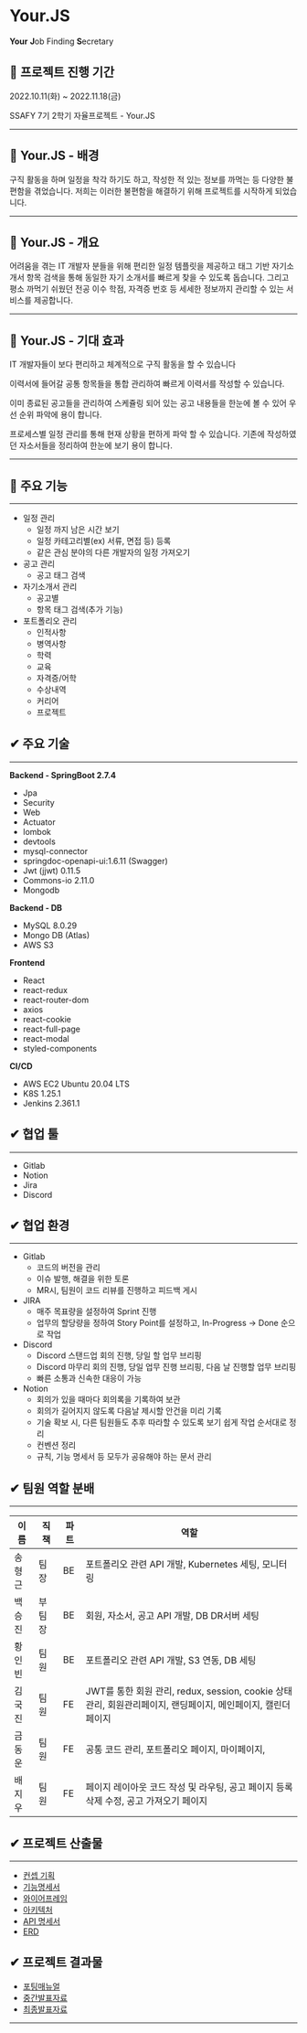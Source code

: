 # Your.JS


**Your** **J**ob Finding **S**ecretary

## **💜 프로젝트 진행 기간**

2022.10.11(화) ~ 2022.11.18(금)

SSAFY 7기 2학기 자율프로젝트 - Your.JS

---

## **🎵** Your.JS **- 배경**

구직 활동을 하며 일정을 착각 하기도 하고, 작성한 적 있는 정보를 까먹는 등 다양한 불편함을 겪었습니다. 저희는 이러한 불편함을 해결하기 위해 프로젝트를 시작하게 되었습니다.

---

## **💜** Your.JS **- 개요**

어려움을 겪는 IT 개발자 분들을 위해 편리한 일정 템플릿을 제공하고 태그 기반 자기소개서 항목 검색을 통해 동일한 자기 소개서를 빠르게 찾을 수 있도록 돕습니다. 그리고 평소 까먹기 쉬웠던 전공 이수 학점, 자격증 번호 등 세세한 정보까지 관리할 수 있는 서비스를 제공합니다.

---

## **💜** Your.JS **- 기대 효과**

IT 개발자들이 보다 편리하고 체계적으로 구직 활동을 할 수 있습니다

이력서에 들어갈 공통 항목들을 통합 관리하여 빠르게 이력서를 작성할 수 있습니다.

이미 종료된 공고들을 관리하여 
스케쥴링 되어 있는 공고 내용들을 한눈에 볼 수 있어 우선 순위 파악에 용이 합니다.

프로세스별 일정 관리를 통해 현재 상황을 편하게 파악 할 수 있습니다.
기존에 작성하였던 자소서들을 정리하여 한눈에 보기 용이 합니다.

---

## **💜 주요 기능**

---

- 일정 관리
    - 일정 까지 남은 시간 보기
    - 일정 카테고리별(ex) 서류, 면접 등) 등록
    - 같은 관심 분야의 다른 개발자의 일정 가져오기
- 공고 관리
    - 공고 태그 검색
- 자기소개서 관리
    - 공고별
    - 항목 태그 검색(추가 기능)
- 포트폴리오 관리
    - 인적사항
    - 병역사항
    - 학력
    - 교육
    - 자격증/어학
    - 수상내역
    - 커리어
    - 프로젝트

## **✔ 주요 기술**

---

**Backend - SpringBoot 2.7.4**

- Jpa
- Security
- Web
- Actuator
- lombok
- devtools
- mysql-connector
- springdoc-openapi-ui:1.6.11 (Swagger)
- Jwt (jjwt) 0.11.5
- Commons-io 2.11.0
- Mongodb

**Backend - DB**

- MySQL 8.0.29
- Mongo DB (Atlas)
- AWS S3

**Frontend**

- React
- react-redux
- react-router-dom
- axios
- react-cookie
- react-full-page
- react-modal
- styled-components

**CI/CD**

- AWS EC2 Ubuntu 20.04 LTS
- K8S 1.25.1
- Jenkins 2.361.1

## **✔ 협업 툴**

---

- Gitlab
- Notion
- Jira
- Discord

## **✔ 협업 환경**

---

- Gitlab
    - 코드의 버전을 관리
    - 이슈 발행, 해결을 위한 토론
    - MR시, 팀원이 코드 리뷰를 진행하고 피드백 게시
- JIRA
    - 매주 목표량을 설정하여 Sprint 진행
    - 업무의 할당량을 정하여 Story Point를 설정하고, In-Progress -> Done 순으로 작업
- Discord
    - Discord 스탠드업 회의 진행, 당일 할 업무 브리핑
    - Discord 마무리 회의 진행, 당일 업무 진행 브리핑, 다음 날 진행할 업무 브리핑
    - 빠른 소통과 신속한 대응이 가능
- Notion
    - 회의가 있을 때마다 회의록을 기록하여 보관
    - 회의가 길어지지 않도록 다음날 제시할 안건을 미리 기록
    - 기술 확보 시, 다른 팀원들도 추후 따라할 수 있도록 보기 쉽게 작업 순서대로 정리
    - 컨벤션 정리
    - 규칙, 기능 명세서 등 모두가 공유해야 하는 문서 관리

## **✔ 팀원 역할 분배**

---

| 이름 | 직책 | 파트 | 역할 |
| --- | --- | --- | --- |
| 송형근 | 팀장 | BE | 포트폴리오 관련 API 개발, Kubernetes 세팅, 모니터링 |
| 백승진 | 부팀장 | BE | 회원, 자소서, 공고 API 개발, DB DR서버 세팅 |
| 황인빈 | 팀원 | BE | 포트폴리오 관련 API 개발, S3 연동, DB 세팅 |
| 김국진 | 팀원 | FE | JWT를 통한 회원 관리, redux, session, cookie 상태관리, 회원관리페이지, 랜딩페이지, 메인페이지, 캘린더페이지 |
| 금동운 | 팀원 | FE | 공통 코드 관리, 포트폴리오 페이지, 마이페이지, |
| 배지우 | 팀원 | FE | 페이지 레이아웃 코드 작성 및 라우팅, 공고 페이지 등록 삭제 수정, 공고 가져오기 페이지 |

## **✔ 프로젝트 산출물**

---

- [컨셉 기획](https://instinctive-lycra-6a0.notion.site/1-61347ca2898044a391bff120459447fe)
- [기능명세서](https://instinctive-lycra-6a0.notion.site/1b62dfab65464a5bb1ea064ee302e398?v=a9b606a5be6a4940a2f80b84b14d3115)
- [와이어프레임](https://www.figma.com/file/pCLij56CBmTVwLa61Ckvfg/Front-Layout?node-id=0%3A1&t=seFKzN9fOffsJI02-1)
- [아키텍처](https://www.figma.com/file/zZnQuIyR4ga253a3GxXmZB/Architecture?node-id=0%3A1&t=WXoTOemsklZiVxVj-1)
- [API 명세서](https://instinctive-lycra-6a0.notion.site/7fbd9ded233a4a42a59b9b692cb1cf75?v=88e3d362ce794c5da0dcf3d29025c2fb)
- [ERD](https://www.erdcloud.com/d/bSWnpzLAPhQdsWDXz)

## **✔ 프로젝트 결과물**

- [포팅매뉴얼](https://docs.google.com/document/d/1bX5ODjJKbZrHM6bcraqBOKwCGtFVvJfWZGDH9F2f8YA/edit?usp=sharing)
- [중간발표자료](https://docs.google.com/presentation/d/1RUIW3eNleiY0__jLpBtBYDCdBFNKQiQyjY-ne_VXzq8/edit?usp=sharing)
- [최종발표자료](https://docs.google.com/presentation/d/1Em1SD9hC_9JSKgGNoLgpaDDlcT1otScP2yScZGkq9m8/edit?usp=sharing)

---
